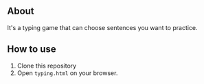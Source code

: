 
## About
It's a typing game that can choose sentences you want to practice.

## How to use 
1. Clone this repository
2. Open `typing.html` on your browser.